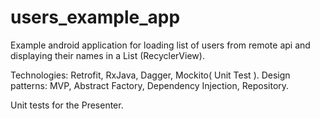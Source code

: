 # users_example_app

Example android application for loading list of users from remote api and displaying their names in a List (RecyclerView). 

Technologies: Retrofit, RxJava, Dagger, Mockito( Unit Test ).
Design patterns: MVP, Abstract Factory, Dependency Injection, Repository.

Unit tests for the Presenter.
